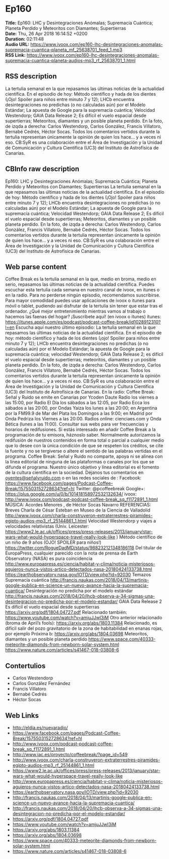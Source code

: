 # Ep160  
**Title:** Ep160: LHC y Desintegraciones Anómalas; Supremacía Cuántica; Planeta Perdido y Meteoritos con Diamantes; Supertierras  
**Date:** Thu, 26 Apr 2018 16:14:52 +0200  
**Duration:** 02:11:48  
**Audio URL:** https://www.ivoox.com/ep160-lhc-desintegraciones-anomalas-supremacia-cuantica-planeta_mf_25638701_feed_1.mp3  
**RSS Link:** https://www.ivoox.com/ep160-lhc-desintegraciones-anomalas-supremacia-cuantica-planeta-audios-mp3_rf_25638701_1.html  

## RSS description
La tertulia semanal en la que repasamos las últimas noticias de la actualidad científica. En el episodio de hoy: Método científico y hada de los dientes (¡Ojo! Spoiler para niños entre minuto 7 y 12); LHCb encuentra desintegraciones no predichas (o no calculadas aún) por el Modelo Estándar; La apuesta de Google para la supremacía cuántica; Velocidad Westendorp; GAIA Data Release 2; Es difícil el vuelo espacial desde supertierras; Meteoritos, diamantes y un posible planeta perdido. En la foto, de izqda a derecha: Carlos Westendorp, Carlos González, Francis Villatoro, Bernabé Cedrés, Héctor Socas. Todos los comentarios vertidos durante la tertulia representan únicamente la opinión de quien los hace… y a veces ni eso. CB:SyR es una colaboración entre el Área de Investigación y la Unidad de Comunicación y Cultura Científica (UC3) del Instituto de Astrofísica de Canarias.

## CBInfo raw description
Ep160: LHC y Desintegraciones Anómalas; Supremacía Cuántica; Planeta Perdido y Meteoritos con Diamantes; Supertierras
La tertulia semanal en la que repasamos las últimas noticias de la actualidad científica. En el episodio de hoy: Método científico y hada de los dientes (¡Ojo! Spoiler para niños entre minuto 7 y 12); LHCb encuentra desintegraciones no predichas (o no calculadas aún) por el Modelo Estándar; La apuesta de Google para la supremacía cuántica; Velocidad Westendorp; GAIA Data Release 2; Es difícil el vuelo espacial desde supertierras; Meteoritos, diamantes y un posible planeta perdido. En la foto, de izqda a derecha: Carlos Westendorp, Carlos González, Francis Villatoro, Bernabé Cedrés, Héctor Socas. Todos los comentarios vertidos durante la tertulia representan únicamente la opinión de quien los hace… y a veces ni eso. CB:SyR es una colaboración entre el Área de Investigación y la Unidad de Comunicación y Cultura Científica (UC3) del Instituto de Astrofísica de Canarias.


## Web parse content
Coffee Break es la tertulia semanal en la que, medio en broma, medio en serio, repasamos las últimas noticias de la actualidad científica. Puedes escuchar esta tertulia cada semana en nuestro canal de ivoox, en itunes o en la radio. Para no perderse ningún episodio, recomendamos suscribirse. Para mayor comodidad puedes usar aplicaciones de ivoox o itunes para móvil o tablet, pudiendo así disfrutar de la tertulia sin tener que estar tras el ordenador. ¿Qué mejor entretenimiento mientras vamos al trabajo o hacemos las faenas del hogar? ¡Suscríbete aquí! (en ivoox o itunes) itunes: https://itunes.apple.com/es/podcast/podcast-coffee-break/id1028912310?l=en Escucha aquí nuestro último episodio: La tertulia semanal en la que repasamos las últimas noticias de la actualidad científica. En el episodio de hoy: método científico y hada de los dientes (¡ojo! Spoiler para niños entre minuto 7 y 12); LHCb encuentra desintegraciones no predichas (o no calculadas aún) por el Modelo Estándar; la apuesta de Google para la supremacía cuántica; velocidad Westendorp; GAIA Data Release 2; es difícil el vuelo espacial desde supertierras; meteoritos, diamantes y un posible planeta perdido. En la foto, de izqda a derecha: Carlos Westendorp, Carlos González, Francis Villatoro, Bernabé Cedrés, Héctor Socas. Todos los comentarios vertidos durante la tertulia representan únicamente la opinión de quien los hace… y a veces ni eso. CB:SyR es una colaboración entre el Área de Investigación y la Unidad de Comunicación y Cultura Científica (UC3) del Instituto de Astrofísica de Canarias. En la radio: Coffee Break: Señal y Ruido se emite en Canarias por Ycoden Daute Radio los viernes a las 15:00, por Radio El Día los sábados a las 12:05, por Radio Ecca los sábados a las 20:00, por Ondas Yaiza los lunes a las 20:00; en Argentina por la FM99.9 de Mar del Plata los Domingos a las 9:00; en Madrid por Onda Pedriza los Viernes a las 20:00. Radios online: cienciaes.com y Onda Bética (lunes a las 11:00). Consultar sus webs para ver frecuencias y horarios de redifusiones. Si estás interesado en añadir Coffee Break a la programación de tu emisora, háznoslo saber. Normalmente autorizamos la redifusión de nuestros contenidos en forma total o parcial a cualquier medio que lo desee con la única condición de que se respeten los créditos, se cite la fuente y no se tergiverse o altere el sentido de las palabras vertidas en el programa. Coffee Break: Señal y Ruido no comparte, apoya ni se alinea con la línea editorial de ninguna de las plataformas o canales por los que se difunda el programa. Nuestro único objetivo y línea editorial es el fomento de la cultura científica en la sociedad. Déjanos tus comentarios en oyentes@señalyruido.com o en las redes sociales de : Facebook: https://www.facebook.com/pages/Podcast-Coffee-Break/1575503152728634?ref=hl Twitter: @pcoffeebreak Google+: https://plus.google.com/u/0/b/101418158972532132634/ ivoox: http://www.ivoox.com/podcast-podcast-coffee-break_sq_f1172891_1.html MÚSICA: Acordes Menores , de Héctor Socas Navarro REFERENCIAS: Breves Charla de César Esteban en Museo de la Ciencia de Valladolid http://www.ivoox.com/charla-construyeron-extraterrestres-piramides-egipto-audios-mp3_rf_25144861_1.html Velocidad Westendorp y viajes a velocidades relativistas (Univ. Leicester: https://www2.le.ac.uk/offices/press/press-releases/2013/january/star-wars-what-would-hyperspace-travel-really-look-like ) Método científico de un niño de 9 años (OJO! SPOILER para niños!) https://twitter.com/RogueDadMD/status/988232121348186118 Del titular de EuropaPress, cualquier parecido con la nota de prensa de Earth Observatory (NASA) es pura coincidencia http://www.europapress.es/ciencia/habitat-y-clima/noticia-misteriosos-agujeros-nunca-vistos-artico-detectados-nasa-20180424133738.html https://earthobservatory.nasa.gov/IOTD/view.php?id=92030 Temazos Supremacía cuántica http://francis.naukas.com/2018/04/13/martinis-google-publica-en-science-un-nuevo-avance-hacia-la-supremacia-cuantica/ Desintegración no predicha por el modelo estándar http://francis.naukas.com/2018/04/20/lhcb-observa-a-34-sigmas-una-desintegracion-no-predicha-por-el-modelo-estandar/ GAIA Data Release 2 Es difícil el vuelo espacial desde supertierras https://arxiv.org/pdf/1804.04727.pdf Relacionado también: https://www.youtube.com/watch?v=amjuJJwI3iM Otro anterior relacionado (broma de April’s fools): https://arxiv.org/abs/1803.11384 Relacionado, es difícil salir del pozo gravitatorio de la zona de habitabilidad en enanas rojas, por ejemplo Próxima b: https://arxiv.org/abs/1804.03698 Meteoritos, diamantes y un posible planeta perdido https://www.space.com/40333-meteorite-diamonds-from-newborn-solar-system.html https://www.nature.com/articles/s41467-018-03808-6

## Contertulios
- Carlos Westendorp
- Carlos González Fernández
- Francis Villatoro
- Bernabé Cedrés
- Héctor Socas
## Web Links
- http://eldia.es/nuevaradio/
- https://www.facebook.com/pages/Podcast-Coffee-Break/1575503152728634?ref=hl
- http://www.ivoox.com/podcast-podcast-coffee-break_sq_f1172891_1.html
- http://www.iac.es/proyecto/coffeebreak/?page_id=549
- http://www.ivoox.com/charla-construyeron-extraterrestres-piramides-egipto-audios-mp3_rf_25144861_1.html
- https://www2.le.ac.uk/offices/press/press-releases/2013/january/star-wars-what-would-hyperspace-travel-really-look-like
- http://www.europapress.es/ciencia/habitat-y-clima/noticia-misteriosos-agujeros-nunca-vistos-artico-detectados-nasa-20180424133738.html
- https://earthobservatory.nasa.gov/IOTD/view.php?id=92030
- http://francis.naukas.com/2018/04/13/martinis-google-publica-en-science-un-nuevo-avance-hacia-la-supremacia-cuantica/
- http://francis.naukas.com/2018/04/20/lhcb-observa-a-34-sigmas-una-desintegracion-no-predicha-por-el-modelo-estandar/
- https://arxiv.org/pdf/1804.04727.pdf
- https://www.youtube.com/watch?v=amjuJJwI3iM
- https://arxiv.org/abs/1803.11384
- https://arxiv.org/abs/1804.03698
- https://www.space.com/40333-meteorite-diamonds-from-newborn-solar-system.html
- https://www.nature.com/articles/s41467-018-03808-6